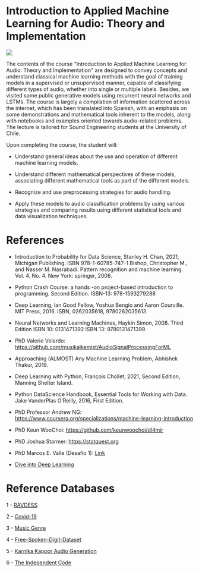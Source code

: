 # Introduction to Applied Machine Learning for Audio: Theory and Implementation

![](img/dall_e_image.png)

The contents of the course "Introduction to Applied Machine Learning for Audio: Theory and Implementation" are designed to convey concepts and understand classical machine learning methods with the goal of training models in a supervised or unsupervised manner, capable of classifying different types of audio, whether into single or multiple labels. Besides, we visited some public generative models using recurrent neural networks and LSTMs. The course is largely a compilation of information scattered across the internet, which has been translated into Spanish, with an emphasis on some demonstrations and mathematical tools inherent to the models, along with notebooks and examples oriented towards audio-related problems.
The lecture is tailored for Sound Engineering students at the University of Chile. 

Upon completing the course, the student will:

- Understand general ideas about the use and operation of different machine learning models.

- Understand different mathematical perspectives of these models, associating different mathematical tools as part of the different models.

- Recognize and use preprocessing strategies for audio handling.

- Apply these models to audio classification problems by using various strategies and comparing results using different statistical tools and data visualization techniques.


# References

- Introduction to Probability for Data Science, Stanley H. Chan, 2021, Michigan Publishing. ISBN 978-1-60785-747-1
Bishop, Christopher M., and Nasser M. Nasrabadi. Pattern recognition and machine learning. Vol. 4. No. 4. New York: springer, 2006.

- Python Crash Course: a hands -on project-based introduction to programming. 
Second Edition. ISBN-13: 978-1593279288

- Deep Learning, Ian Good Fellow, Yoshua Bengio and Aaron Courville.  MIT Press, 2016. ISBN, 0262035618, 9780262035613

- Neural Networks and Learning Machines, Haykin Simon, 2008. Third Edition
ISBN 10: 0131471392 ISBN 13: 9780131471399.

- PhD Valerio Velardo: https://github.com/musikalkemist/AudioSignalProcessingForML

- Approaching (ALMOST) Any Machine Learning Problem, Abhishek Thakur, 2019.

- Deep Learning with Python, François Chollet, 2021, Second Edition, Manning Shelter Island.

- Python DataScience Handbook, Essential Tools for Working with Data. Jake VanderPlas O’Reilly, 2016, First Edition.

- PhD Professor Andrew NG: https://www.coursera.org/specializations/machine-learning-introduction

- PhD Keun WooChoi: https://github.com/keunwoochoi/dl4mir

- PhD Joshua Starmer: https://statquest.org

- PhD Marcos E. Valle (Desafio 1): [Link](https://www.ime.unicamp.br/~valle/)

- [Dive into Deep Learning](https://d2l.ai/index.html)

# Reference Databases

1 - [RAVDESS](https://www.kaggle.com/datasets/uwrfkaggler/ravdess-emotional-speech-audio)

2 - [Covid-19](https://www.kaggle.com/datasets/andrewmvd/covid19-cough-audio-classification)

3 - [Music Genre](https://www.kaggle.com/datasets/andradaolteanu/gtzan-dataset-music-genre-classification)

4 - [Free-Spoken-Digit-Dataset](https://www.kaggle.com/datasets/joserzapata/free-spoken-digit-dataset-fsdd?rvi=1)

5 - [Karnika Kapoor Audio Generation](https://www.kaggle.com/code/karnikakapoor/music-generation-lstm)

6 - [The Independent Code](https://www.youtube.com/watch?v=Lakz2MoHy6o)